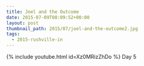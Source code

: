 ```yaml
---
title: Joel and the Outcome
date: 2015-07-09T08:09:52+00:00
layout: post
thumbnail_path: 2015/07/joel-and-the-outcome2.jpg
tags:
  - 2015-rushville-in
---
```

{% include youtube.html id=Xz0MRizZhDo %}
Day 5